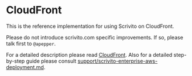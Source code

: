 # CloudFront

This is the reference implementation for using Scrivito on CloudFront.

Please do not introduce scrivito.com specific improvements. If so, please talk first to `@apepper`.

For a detailed description please read [CloudFront](https://docs.google.com/document/d/1fDQxdDQ_Og3DR56pWz3ktUCAcVUZD_Qzx-H-viHE5Dc/edit). Also for a detailed step-by-step guide please consult [support/scrivito-enterprise-aws-deployment.md](https://github.com/infopark/support/blob/documentation/scrivito/scrivito-enterprise-aws-deployment.md).
